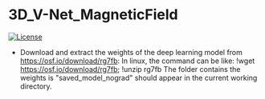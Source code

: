 # 3D_V-Net_MagneticField

[![License](https://img.shields.io/badge/License-Apache%202.0-blue.svg)](https://opensource.org/licenses/Apache-2.0)

- Download and extract the weights of the deep learning model from https://osf.io/download/rg7fb:
In linux, the command can be like: 
!wget https://osf.io/download/rg7fb; 
!unzip rg7fb
The folder contains the weights is "saved_model_nograd" should appear in the current working directory.
